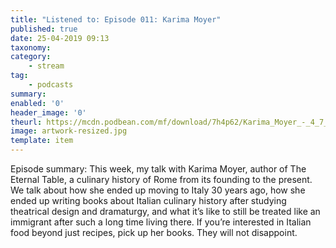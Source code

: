 ```yaml
---
title: "Listened to: Episode 011: Karima Moyer"
published: true
date: 25-04-2019 09:13
taxonomy:
category:
	- stream
tag:
	- podcasts
summary:
enabled: '0'
header_image: '0'
theurl: https://mcdn.podbean.com/mf/download/7h4p62/Karima_Moyer_-_4_7_19_5_16_PM.m4a
image: artwork-resized.jpg
template: item
---
```

 
Episode summary: This week, my talk with Karima Moyer, author of The Eternal Table, a culinary history of Rome from its founding to the present. We talk about how she ended up moving to Italy 30 years ago, how she ended up writing books about Italian culinary history after studying theatrical design and dramaturgy, and what it’s like to still be treated like an immigrant after such a long time living there. If you’re interested in Italian food beyond just recipes, pick up her books. They will not disappoint. 

